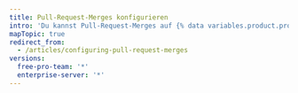 ```yaml
---
title: Pull-Request-Merges konfigurieren
intro: 'Du kannst Pull-Request-Merges auf {% data variables.product.product_location %} so konfigurieren, dass ein Abgleich an Deinen Workflow und Deine Voreinstellungen für die Verwaltung des Git-Verlaufs erfolgt, indem Du standardmäßige Merge-Commits, Squash-Commits oder Rebase-Commits an alle Pull Requests in Deinem Repository aktivierst, deaktivierst oder erzwingst.'
mapTopic: true
redirect_from:
  - /articles/configuring-pull-request-merges
versions:
  free-pro-team: '*'
  enterprise-server: '*'
---
```


